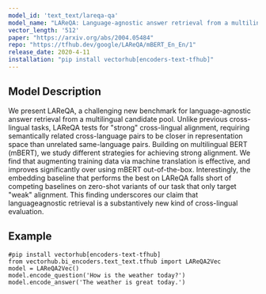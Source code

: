 ```yaml
---
model_id: 'text_text/lareqa-qa'
model_name: "LAReQA: Language-agnostic answer retrieval from a multilingual pool"
vector_length: '512'
paper: "https://arxiv.org/abs/2004.05484"
repo: "https://tfhub.dev/google/LAReQA/mBERT_En_En/1"
release_date: 2020-4-11
installation: "pip install vectorhub[encoders-text-tfhub]"
---
```


## Model Description

We present LAReQA, a challenging new benchmark for language-agnostic answer retrieval from a multilingual candidate pool. Unlike previous cross-lingual tasks, LAReQA tests for "strong" cross-lingual alignment, requiring semantically related cross-language pairs to be closer in representation space than unrelated same-language pairs. Building on multilingual BERT (mBERT), we study different strategies for achieving strong alignment. We find that augmenting training data via machine translation is effective, and improves significantly over using mBERT out-of-the-box. Interestingly, the embedding baseline that performs the best on LAReQA falls short of competing baselines on zero-shot variants of our task that only target "weak" alignment. This finding underscores our claim that languageagnostic retrieval is a substantively new kind of cross-lingual evaluation.

## Example

```
#pip install vectorhub[encoders-text-tfhub]
from vectorhub.bi_encoders.text_text.tfhub import LAReQA2Vec
model = LAReQA2Vec()
model.encode_question('How is the weather today?')
model.encode_answer('The weather is great today.')
```
